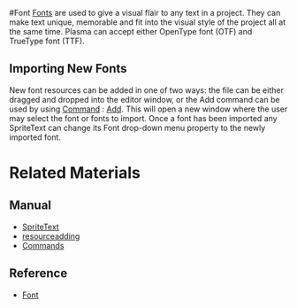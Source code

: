 #Font
[Fonts](https://github.com/PlasmaEngine/PlasmaDocs/blob/master/code_reference/class_reference/font.markdown) are used to give a visual flair to any text in a project. They can make text unique, memorable and fit into the visual style of the project all at the same time. Plasma can accept either OpenType font (OTF) and TrueType font (TTF).


## Importing New Fonts

New font resources can be added in one of two ways: the file can be either dragged and dropped into the editor window, or the Add command can be used by using [Command](https://plasmaengine.github.io/PlasmaDocs/Manual/editor/editorcommands/commands.markdown) : [Add](https://github.com/PlasmaEngine/PlasmaDocs/blob/master/code_reference/command_reference.markdown#add).
This will open a new window where the user may select the font or fonts to import. Once a font has been imported any SpriteText can change its Font drop-down menu property to the newly imported font. 

# Related Materials
## Manual
- [SpriteText](https://plasmaengine.github.io/PlasmaDocs/Manual/graphics/sprites/spritetext.markdown)
- [resourceadding](https://plasmaengine.github.io/PlasmaDocs/Manual/editor/editorcommands/resourceadding.markdown)
- [Commands](https://plasmaengine.github.io/PlasmaDocs/Manual/editor/editorcommands/commands.markdown)
## Reference
- [Font](https://github.com/PlasmaEngine/PlasmaDocs/blob/master/code_reference/class_reference/font.markdown) 
 

 